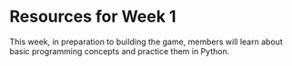 # Resources for Week 1
This week, in preparation to building the game, members will learn about basic programming concepts and practice them in Python.
